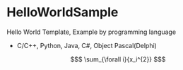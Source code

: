 # HelloWorldSample

Hello World Template, Example by programming language

* C/C++, Python, Java, C#, Object Pascal(Delphi)

```math
$ \sum_{\forall i}{x_i^{2}} $
```

